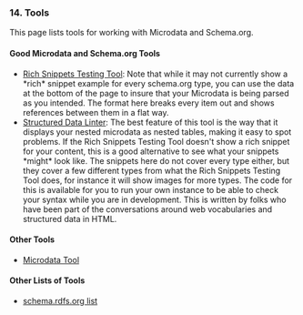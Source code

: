 ### 14. Tools

This page lists tools for working with Microdata and Schema.org.


<div itemscope="" itemtype="http://schema.org/ItemList">
  <h4 itemprop="name">Good Microdata and Schema.org Tools</h4>
  <meta itemprop="mainContentOfPage" content="true"/>
  <ul>
    <li itemprop="itemListElement"><a href="">Rich Snippets Testing Tool</a>: 
      Note that while it may not currently show a *rich* snippet example for 
      every schema.org type, you can use the data at the bottom of the page to
      insure that your Microdata is being parsed as you intended. The format
      here breaks every item out and shows references between them in a flat
      way.
    </li>
    <li itemprop="itemListElement"><a href="http://linter.structured-data.org/">Structured Data Linter</a>:
      The best feature of this tool is the way that it displays your nested
      microdata as nested tables, making it easy to spot problems. 
      If the Rich Snippets Testing Tool doesn't show a rich snippet for your 
      content, this is a good alternative to see what your snippets *might* 
      look like.
      The snippets here do not cover every type either, but they cover a few
      different types from what the Rich Snippets Testing Tool does, for 
      instance it will show images for more types.
      The code for this is available for you to run your own instance to be able
      to check your syntax while you are in development.
      This is written by folks who have been part of the conversations around
      web vocabularies and structured data in HTML.      
    </li>
    <!-- <li itemprop="itemListElement"><a href=""></a></li> -->
  </ul>

</div>

<div itemscope="" itemtype="http://schema.org/ItemList">
  <h4 itemprop="name">Other Tools</h4>
  <meta itemprop="mainContentOfPage" content="true"/>
  <ul>    
    <li itemprop="itemListElement"><a href="http://krofdrakula.github.com/microdata-tool/">Microdata Tool</a></li>
  </ul>

</div>

<div itemscope="" itemtype="http://schema.org/ItemList">
  <h4 itemprop="name">Other Lists of Tools</h4>
  <meta itemprop="mainContentOfPage" content="true"/>
  <ul>    
    <li itemprop="itemListElement"><a href="http://schema.rdfs.org/tools.html">schema.rdfs.org list</a></li>
  </ul>

</div>



